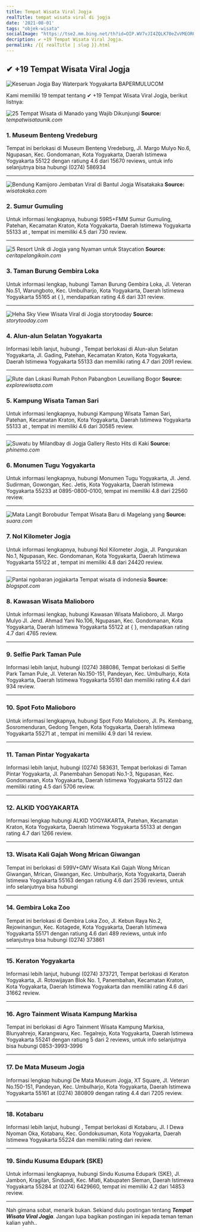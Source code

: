 ```yaml
---
title: Tempat Wisata Viral Jogja
realTitle: tempat wisata viral di jogja
date: '2021-08-01'
tags: "objek-wisata"
socialImage: "https://tse2.mm.bing.net/th?id=OIP.WV7vJI4ZQLK70eZvVMEORQHaFA&amp;pid=15.1"
decription: ✔ +19 Tempat Wisata Viral Jogja.
permalink: /{{ realTitle | slug }}.html
---
```


## ✔ +19 Tempat Wisata Viral Jogja

![Keseruan Jogja Bay Waterpark Yogyakarta  BAPERMULUCOM](https://bapermulu.com/wp-content/uploads/2019/12/Jogja-Bay-Waterpark-1024x693.jpg)



Kami memiliki 19 tempat tentang ✔ +19 Tempat Wisata Viral Jogja, berikut listnya:



![25 Tempat Wisata di Manado yang Wajib Dikunjungi ](https://tse3.mm.bing.net/th?id=OIP.uS5bNCBwD8639jtPmL_SjAHaE0&amp;pid=15.1)
**Source:** _tempatwisataunik.com_


### 1. Museum Benteng Vredeburg



Tempat ini berlokasi di Museum Benteng Vredeburg, Jl. Margo Mulyo No.6, Ngupasan, Kec. Gondomanan, Kota Yogyakarta, Daerah Istimewa Yogyakarta 55122 dengan ratiung 4.6 dari 15670 reviews, untuk info selanjutnya bisa hubungi (0274) 586934

---


![Bendung Kamijoro Jembatan Viral di Bantul Jogja  Wisatakaka](https://tse4.mm.bing.net/th?id=OIP.vMWJhg7gqaGmkcjkzJULyAHaE8&amp;pid=15.1)
**Source:** _wisatakaka.com_


### 2. Sumur Gumuling



Untuk informasi lengkapnya, hubungi 59R5+FMM Sumur Gumuling, Patehan, Kecamatan Kraton, Kota Yogyakarta, Daerah Istimewa Yogyakarta 55133 at , tempat ini memiliki 4.5 dari 730 review.

---


![5 Resort Unik di Jogja yang Nyaman untuk Staycation](https://tse2.mm.bing.net/th?id=OIP.VyzwRZPT6u5DwKQ8_vaBFAHaD9&amp;pid=15.1)
**Source:** _ceritapelangikoin.com_


### 3. Taman Burung Gembira Loka



Untuk informasi lengkap, hubungi Taman Burung Gembira Loka, Jl. Veteran No.51, Warungboto, Kec. Umbulharjo, Kota Yogyakarta, Daerah Istimewa Yogyakarta 55165 at {  }, mendapatkan rating 4.6 dari 331 review.

---


![Heha Sky View Wisata Viral di Jogja  storytooday](https://tse2.mm.bing.net/th?id=OIP.dge_L4VT8_alF8G5qb2fFAHaD5&amp;pid=15.1)
**Source:** _storytooday.com_


### 4. Alun-alun Selatan Yogyakarta



Informasi lebih lanjut, hubungi , Tempat berlokasi di Alun-alun Selatan Yogyakarta, Jl. Gading, Patehan, Kecamatan Kraton, Kota Yogyakarta, Daerah Istimewa Yogyakarta 55133 dan memiliki rating 4.7 dari 2091 review.

---


![Rute dan Lokasi Rumah Pohon Pabangbon Leuwiliang Bogor](https://tse2.mm.bing.net/th?id=OIP.lBZE6MJTlqU-IXzYJZUM2gHaF1&amp;pid=15.1)
**Source:** _explorewisata.com_


### 5. Kampung Wisata Taman Sari



Untuk informasi lengkapnya, hubungi Kampung Wisata Taman Sari, Patehan, Kecamatan Kraton, Kota Yogyakarta, Daerah Istimewa Yogyakarta 55133 at , tempat ini memiliki 4.6 dari 30585 review.

---


![Suwatu by Milandbay di Jogja Gallery Resto Hits di Kaki ](https://tse4.mm.bing.net/th?id=OIP.S091r2GPbyfqDznfiq1W4QHaJQ&amp;pid=15.1)
**Source:** _phinemo.com_


### 6. Monumen Tugu Yogyakarta



Untuk informasi lengkapnya, hubungi Monumen Tugu Yogyakarta, Jl. Jend. Sudirman, Gowongan, Kec. Jetis, Kota Yogyakarta, Daerah Istimewa Yogyakarta 55233 at 0895-0800-0100, tempat ini memiliki 4.8 dari 22560 review.

---


![Mata Langit Borobudur Tempat Wisata Baru di Magelang yang ](https://tse1.mm.bing.net/th?id=OIP.nL_05K6exG3F8_fW8akjpgHaEJ&amp;pid=15.1)
**Source:** _suara.com_


### 7. Nol Kilometer Jogja



Untuk informasi lengkapnya, hubungi Nol Kilometer Jogja, Jl. Pangurakan No.1, Ngupasan, Kec. Gondomanan, Kota Yogyakarta, Daerah Istimewa Yogyakarta 55122 at , tempat ini memiliki 4.8 dari 24420 review.

---


![Pantai ngobaran jogjakarta  Tempat wisata di indonesia](https://tse3.mm.bing.net/th?id=OIP.flH2e42Fc9cEdevWXTQ_sQHaFY&amp;pid=15.1)
**Source:** _blogspot.com_


### 8. Kawasan Wisata Malioboro



Untuk informasi lengkap, hubungi Kawasan Wisata Malioboro, Jl. Margo Mulyo Jl. Jend. Ahmad Yani No.106, Ngupasan, Kec. Gondomanan, Kota Yogyakarta, Daerah Istimewa Yogyakarta 55122 at {  }, mendapatkan rating 4.7 dari 4765 review.

---


### 9. Selfie Park Taman Pule



Informasi lebih lanjut, hubungi (0274) 388086, Tempat berlokasi di Selfie Park Taman Pule, Jl. Veteran No.150-151, Pandeyan, Kec. Umbulharjo, Kota Yogyakarta, Daerah Istimewa Yogyakarta 55161 dan memiliki rating 4.4 dari 934 review.

---


### 10. Spot Foto Malioboro



Untuk informasi lengkapnya, hubungi Spot Foto Malioboro, Jl. Ps. Kembang, Sosromenduran, Gedong Tengen, Kota Yogyakarta, Daerah Istimewa Yogyakarta 55271 at , tempat ini memiliki 4.9 dari 14 review.

---


### 11. Taman Pintar Yogyakarta



Informasi lebih lanjut, hubungi (0274) 583631, Tempat berlokasi di Taman Pintar Yogyakarta, Jl. Panembahan Senopati No.1-3, Ngupasan, Kec. Gondomanan, Kota Yogyakarta, Daerah Istimewa Yogyakarta 55122 dan memiliki rating 4.5 dari 5706 review.

---


### 12. ALKID YOGYAKARTA



Informasi lengkap hubungi ALKID YOGYAKARTA, Patehan, Kecamatan Kraton, Kota Yogyakarta, Daerah Istimewa Yogyakarta 55133 at  dengan rating 4.7 dari 1266 review.

---


### 13. Wisata Kali Gajah Wong Mrican Giwangan



Tempat ini berlokasi di 599V+GMV Wisata Kali Gajah Wong Mrican Giwangan, Mrican, Giwangan, Kec. Umbulharjo, Kota Yogyakarta, Daerah Istimewa Yogyakarta 55163 dengan ratiung 4.6 dari 2536 reviews, untuk info selanjutnya bisa hubungi 

---


### 14. Gembira Loka Zoo



Tempat ini berlokasi di Gembira Loka Zoo, Jl. Kebun Raya No.2, Rejowinangun, Kec. Kotagede, Kota Yogyakarta, Daerah Istimewa Yogyakarta 55171 dengan ratiung 4.6 dari 489 reviews, untuk info selanjutnya bisa hubungi (0274) 373861

---


### 15. Keraton Yogyakarta



Informasi lebih lanjut, hubungi (0274) 373721, Tempat berlokasi di Keraton Yogyakarta, Jl. Rotowijayan Blok No. 1, Panembahan, Kecamatan Kraton, Kota Yogyakarta, Daerah Istimewa Yogyakarta dan memiliki rating 4.6 dari 31662 review.

---


### 16. Agro Tainment Wisata Kampung Markisa



Tempat ini berlokasi di Agro Tainment Wisata Kampung Markisa, Blunyahrejo, Karangwaru, Kec. Tegalrejo, Kota Yogyakarta, Daerah Istimewa Yogyakarta 55241 dengan ratiung 5 dari 2 reviews, untuk info selanjutnya bisa hubungi 0853-3993-3996

---


### 17. De Mata Museum Jogja



Informasi lengkap hubungi De Mata Museum Jogja, XT Square, Jl. Veteran No.150-151, Pandeyan, Kec. Umbulharjo, Kota Yogyakarta, Daerah Istimewa Yogyakarta 55161 at (0274) 380809 dengan rating 4.4 dari 7205 review.

---


### 18. Kotabaru



Informasi lebih lanjut, hubungi , Tempat berlokasi di Kotabaru, Jl. I Dewa Nyoman Oka, Kotabaru, Kec. Gondokusuman, Kota Yogyakarta, Daerah Istimewa Yogyakarta 55224 dan memiliki rating  dari  review.

---


### 19. Sindu Kusuma Edupark (SKE)



Untuk informasi lengkapnya, hubungi Sindu Kusuma Edupark (SKE), Jl. Jambon, Kragilan, Sinduadi, Kec. Mlati, Kabupaten Sleman, Daerah Istimewa Yogyakarta 55284 at (0274) 6429660, tempat ini memiliki 4.2 dari 14853 review.

---









Nah gimana sobat, menarik bukan. Sekiand dulu postingan tentang ***Tempat Wisata Viral Jogja***. Jangan lupa bagikan postingan ini kepada teman teman kalian yahh..
